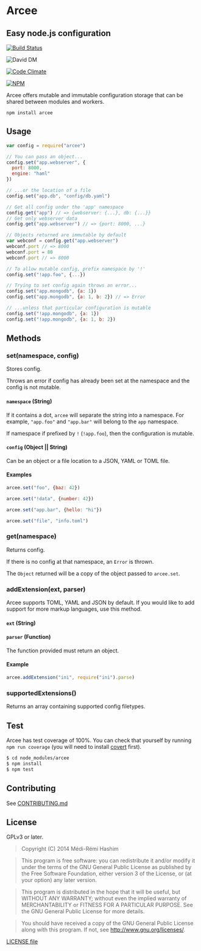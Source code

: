 # Arcee
Easy node.js configuration
---

[![Build Status](https://travis-ci.org/medimatrix/arcee.svg?branch=master)](https://travis-ci.org/medimatrix/arcee)

![David DM](https://david-dm.org/medimatrix/arcee.svg)

[![Code Climate](https://codeclimate.com/github/medimatrix/arcee/badges/gpa.svg)](https://codeclimate.com/github/medimatrix/arcee)

[![NPM](https://nodei.co/npm/arcee.png?compact=true)](https://nodei.co/npm/arcee/)

Arcee offers mutable and immutable configuration storage that can be shared
between modules and workers.

`npm install arcee`

## Usage

```js
var config = require("arcee")

// You can pass an object...
config.set("app.webserver", {
  port: 8000,
  engine: "haml"
})

// ...or the location of a file
config.set("app.db", "config/db.yaml")

// Get all config under the 'app' namespace
config.get("app") // => {webserver: {...}, db: {...}}
// Get only webserver data
config.get("app.webserver") // => {port: 8000, ...}

// Objects returned are immutable by default
var webconf = config.get("app.webserver")
webconf.port // => 8000
webconf.port = 80
webconf.port // => 8000

// To allow mutable config, prefix namespace by '!'
config.set("!app.foo", {...})

// Trying to set config again throws an error...
config.set("app.mongodb", {a: 1})
config.set("app.mongodb", {a: 1, b: 2}) // => Error

// ...unless that particular configuration is mutable
config.set("!app.mongodb", {a: 1})
config.set("!app.mongodb", {a: 1, b: 2})
```

## Methods

### set(namespace, config)
Stores config.

Throws an error if config has already been set at the namespace and the config
is not mutable.

#### `namespace` (String)
If it contains a dot, `arcee` will separate the string
into a namespace. For example, `"app.foo"` and `"app.bar"` will belong to the
`app` namespace.

If namespace if prefixed by `!` (`!app.foo`), then the configuration is mutable.

#### `config` (Object || String)
Can be an object or a file location to a JSON, YAML or TOML file.

#### Examples

```js
arcee.set("foo", {baz: 42})

arcee.set("!data", {number: 42})

arcee.set("app.bar", {hello: "hi"})

arcee.set("file", "info.toml")
```

### get(namespace)
Returns config.

If there is no config at that namespace, an `Error` is thrown.

The `Object` returned will be a copy of the object passed to `arcee.set`.

### addExtension(ext, parser)
Arcee supports TOML, YAML and JSON by default. If you would like to add support
for more markup languages, use this method.

#### `ext` (String)

#### `parser` (Function)
The function provided must return an object.

#### Example

```js
arcee.addExtension("ini", require("ini").parse)
```

### supportedExtensions()
Returns an array containing supported config filetypes.

## Test
Arcee has test coverage of 100%. You can check that yourself by running
`npm run coverage` (you will need to install
[covert](https://www.npmjs.org/package/covert) first).

```sh
$ cd node_modules/arcee
$ npm install
$ npm test
```

## Contributing

See [CONTRIBUTING.md](CONTRIBUTING.md)

## License
GPLv3 or later.

> Copyright (C) 2014 Médi-Rémi Hashim

> This program is free software: you can redistribute it and/or modify
> it under the terms of the GNU General Public License as published by
> the Free Software Foundation, either version 3 of the License, or
> (at your option) any later version.

> This program is distributed in the hope that it will be useful,
> but WITHOUT ANY WARRANTY; without even the implied warranty of
> MERCHANTABILITY or FITNESS FOR A PARTICULAR PURPOSE.  See the
> GNU General Public License for more details.

> You should have received a copy of the GNU General Public License
> along with this program.  If not, see <http://www.gnu.org/licenses/>.

[LICENSE file](LICENSE)
